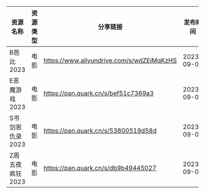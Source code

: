 | 资源名称       | 资源类型 | 分享链接                                      | 发布时间       |
| ---------- | ---- | ----------------------------------------- | ---------- |
| B芭比2023    | 电影   | https://www.aliyundrive.com/s/wdZEjMqKzHS | 2023-09-04 |
| E恶魔游戏2023  | 电影   | https://pan.quark.cn/s/bef51c7369a3       | 2023-09-04 |
| S书剑恩仇录2023 | 电影   | https://pan.quark.cn/s/53800519d58d       | 2023-09-04 |
| Z周五夜疯狂2023 | 电影   | https://pan.quark.cn/s/db9b49445027       | 2023-09-04 |
